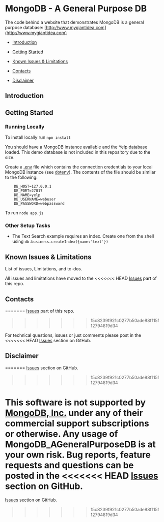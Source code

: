 # MongoDB - A General Purpose DB

The code behind a website that demonstrates MongoDB is a general purpose database: [http://www.mygiantidea.com](http://www.mygiantidea.com)

* [Introduction](#intro)

* [Getting Started](#gs)

* [Known Issues & Limitations](#known_issues)

* [Contacts](#contact)

* [Disclaimer](#disclaim)

## Introduction <a id="intro"></a>

## Getting Started <a id="gs"></a>

### Running Locally

To install locally run `npm install`

You should have a MongoDB instance available and the [Yelp database](https://www.yelp.com/dataset/challenge) loaded.  This demo database is not included in this repository due to the size.

Create a [.env](.env) file which contains the connection credentials to your local MongoDB instance (see [dotenv](https://github.com/motdotla/dotenv)).  The contents of the file should be similar to the following:

```
    DB_HOST=127.0.0.1
    DB_PORT=27017
    DB_NAME=yelp
    DB_USERNAME=webuser
    DB_PASSWORD=webpassword
```

To run `node app.js`

### Other Setup Tasks

* The Text Search example requires an index. Create one from the shell using `db.business.createIndex({name:'text'})`


## Known Issues & Limitations <a id="known_issues"></a>


List of issues, Limitations, and to-dos.

All issues and limitations have moved to the
<<<<<<< HEAD
[Issues](https://github.com/RWaltersMA/MongoDB_AGeneralPurposeDB/issues?q=is%3Aopen) part of this repo.

## Contacts <a id="contact"></a>
=======
[Issues](https://github.com/RWaltersMA/MongoDB_AGeneralPurposeDB/issues?state=open) part of this repo.
>>>>>>> f5c8239f921c0277b50ade88f115112794819d34


For technical questions, issues or just comments please post in the
<<<<<<< HEAD
[Issues](https://github.com/RWaltersMA/MongoDB_AGeneralPurposeDB/issues?q=is%3Aopen) section on GitHub.

## Disclaimer<a id="disclaim"></a>
=======
[Issues](https://github.com/RWaltersMA/MongoDB_AGeneralPurposeDB/issues?state=open) section on GitHub.
>>>>>>> f5c8239f921c0277b50ade88f115112794819d34


This software is not supported by [MongoDB, Inc.](http://mongodb.com)
under any of their commercial support subscriptions or otherwise.
Any usage of MongoDB_AGeneralPurposeDB is at your own risk.
Bug reports, feature requests and questions can be posted in the
<<<<<<< HEAD
[Issues](https://github.com/RWaltersMA/MongoDB_AGeneralPurposeDB/issues?q=is%3Aopen) section on GitHub.
=======
[Issues](https://github.com/RWaltersMA/MongoDB_AGeneralPurposeDB/issues?state=open) section on GitHub.
>>>>>>> f5c8239f921c0277b50ade88f115112794819d34
